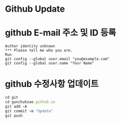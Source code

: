 # Github Update

github E-mail 주소 및 ID 등록
=============

```
Author identity unknown
*** Please tell me who you are.
Run
git config --global user.email "you@example.com"
git config --global user.name "Your Name"
```

github 수정사항 업데이트
=============
   
```ruby
cd git
cd gunchukzae.github.io
git add -A
git commit -m "Update"
git push
```

